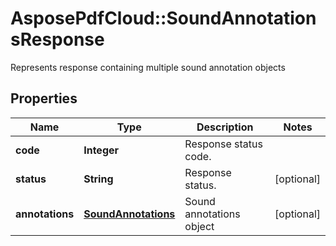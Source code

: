 ﻿# AsposePdfCloud::SoundAnnotationsResponse
Represents response containing multiple sound annotation objects

## Properties
Name | Type | Description | Notes
------------ | ------------- | ------------- | -------------
**code** | **Integer** | Response status code. | 
**status** | **String** | Response status. | [optional] 
**annotations** | [**SoundAnnotations**](SoundAnnotations.md) | Sound annotations object | [optional] 



